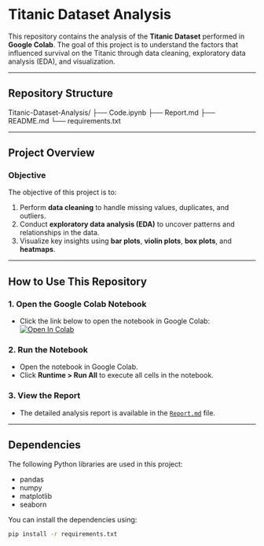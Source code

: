 # **Titanic Dataset Analysis**

This repository contains the analysis of the **Titanic Dataset** performed in **Google Colab**. The goal of this project is to understand the factors that influenced survival on the Titanic through data cleaning, exploratory data analysis (EDA), and visualization.

---

## **Repository Structure**

Titanic-Dataset-Analysis/
├── Code.ipynb 
├── Report.md
├── README.md 
└── requirements.txt 


---

## **Project Overview**

### **Objective**
The objective of this project is to:
1. Perform **data cleaning** to handle missing values, duplicates, and outliers.
2. Conduct **exploratory data analysis (EDA)** to uncover patterns and relationships in the data.
3. Visualize key insights using **bar plots**, **violin plots**, **box plots**, and **heatmaps**.

---

## **How to Use This Repository**

### **1. Open the Google Colab Notebook**
- Click the link below to open the notebook in Google Colab:
  [![Open In Colab](https://colab.research.google.com/assets/colab-badge.svg)](https://colab.research.google.com/github/your-username/Titanic-Dataset-Analysis/blob/main/Code.ipynb)

### **2. Run the Notebook**
- Open the notebook in Google Colab.
- Click **Runtime > Run All** to execute all cells in the notebook.

### **3. View the Report**
- The detailed analysis report is available in the [`Report.md`](Report.md) file.

---

## **Dependencies**
The following Python libraries are used in this project:
- pandas
- numpy
- matplotlib
- seaborn

You can install the dependencies using:
```bash
pip install -r requirements.txt
